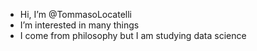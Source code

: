 - Hi, I’m @TommasoLocatelli
- I’m interested in many things
- I come from philosophy but I am studying data science

<!---
TommasoLocatelli/TommasoLocatelli is a ✨ special ✨ repository because its `README.md` (this file) appears on your GitHub profile.
You can click the Preview link to take a look at your changes.
--->
